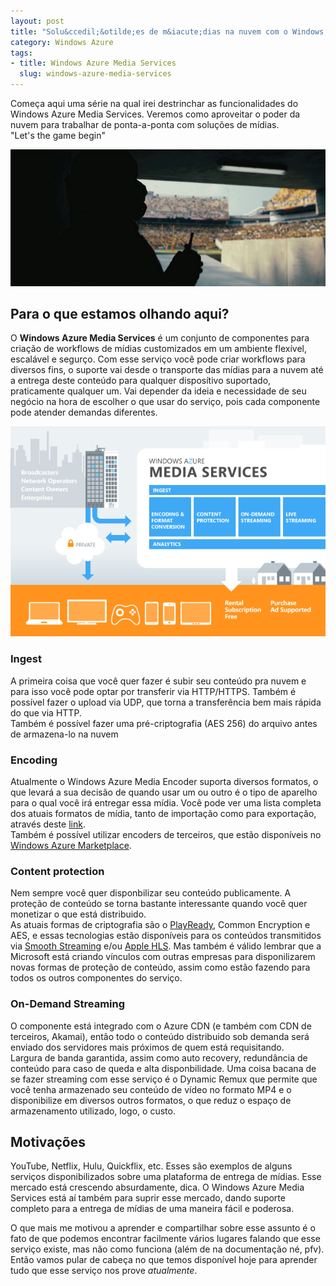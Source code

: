 ```yaml
--- 
layout: post
title: "Solu&ccedil;&otilde;es de m&iacute;dias na nuvem com o Windows Azure Media Services"
category: Windows Azure
tags: 
- title: Windows Azure Media Services
  slug: windows-azure-media-services
---
```


Começa aqui uma série na qual irei destrinchar as funcionalidades do Windows Azure Media Services. Veremos como aproveitar o poder da nuvem para trabalhar de ponta-a-ponta com soluções de mídias.  
"Let's the game begin"

<img src="/posts_images/22-01-bane.jpg" class="post_img" />   

## Para o que estamos olhando aqui?

O **Windows Azure Media Services** é um conjunto de componentes para criação de workflows de mídias customizados em um ambiente flexível, escalável e segurço. Com esse serviço você pode criar workflows para diversos fins, o suporte vai desde o transporte das mídias para a nuvem até a entrega deste conteúdo para qualquer disposítivo suportado, praticamente qualquer um. 
Vai depender da ideia e necessidade de seu negócio na hora de escolher o que usar do serviço, pois cada componente pode atender demandas diferentes.

<img src="/posts_images/22-01-media-services.png" class="post_img" />   

### Ingest  

A primeira coisa que você quer fazer é subir seu conteúdo pra nuvem e para isso você pode optar por transferir via HTTP/HTTPS. Também é possível fazer o upload via UDP, que torna a transferência bem mais rápida do que via HTTP.  
Também é possível fazer uma pré-criptografia (AES 256) do arquivo antes de armazena-lo na nuvem

### Encoding

Atualmente o Windows Azure Media Encoder suporta diversos formatos, o que levará a sua decisão de quando usar um ou outro é o tipo de aparelho para o qual você irá entregar essa mídia.
Você pode ver uma lista completa dos atuais formatos de mídia, tanto de importação como para exportação, através deste [link][encoding].  
Também é possível utilizar encoders de terceiros, que estão disponíveis no [Windows Azure Marketplace][mkt_place].

### Content protection

Nem sempre você quer disponbilizar seu conteúdo publicamente. A proteção de conteúdo se torna bastante interessante quando você quer monetizar o que está distribuido.  
As atuais formas de criptografia são o [PlayReady][playready], Common Encryption e AES, e essas tecnologias estão disponíveis para os conteúdos transmitidos via [Smooth Streaming][smooth-streaming] e/ou [Apple HLS][apple-hls]. Mas também é válido lembrar que a Microsoft está criando vínculos com outras empresas para disponilizarem novas formas de proteção de conteúdo, assim como estão fazendo para todos os outros componentes do serviço.

### On-Demand Streaming

O componente está integrado com o Azure CDN (e também com CDN de terceiros, Akamai), então todo o conteúdo distribuido sob demanda será enviado dos servidores mais próximos de quem está requisitando.  
Largura de banda garantida, assim como auto recovery, redundância de conteúdo para caso de queda e alta disponbilidade.
Uma coisa bacana de se fazer streaming com esse serviço é o Dynamic Remux que permite que você tenha armazenado seu conteúdo de vídeo no formato MP4 e o disponibilize em diversos outros formatos, o que reduz o espaço de armazenamento utilizado, logo, o custo.

## Motivações

YouTube, Netflix, Hulu, Quickflix, etc. Esses são exemplos de alguns serviços disponibilizados sobre uma plataforma de entrega de mídias. Esse mercado está crescendo absurdamente, dica. O Windows Azure Media Services está aí também para suprir esse mercado, dando suporte completo para a entrega de mídias de uma maneira fácil e poderosa.

O que mais me motivou a aprender e compartilhar sobre esse assunto é o fato de que podemos encontrar facilmente vários lugares falando que esse serviço existe, mas não como funciona (além de na documentação né, pfv). Então vamos pular de cabeça no que temos disponível hoje para aprender tudo que esse serviço nos prove *atualmente*.

[encoding]: http://msdn.microsoft.com/en-us/library/windowsazure/hh973634.aspx#import_formats
[mkt_place]: https://datamarket.azure.com/
[smooth-streaming]: http://www.iis.net/downloads/microsoft/smooth-streaming
[apple-hls]: https://developer.apple.com/resources/http-streaming/
[playready]: http://en.wikipedia.org/wiki/PlayReady